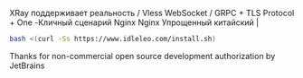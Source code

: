 XRay поддерживает реальность / Vless WebSocket / GRPC + TLS Protocol + One -Кличный сценарий Nginx Nginx
Упрощенный китайский |

``` bash
bash <(curl -Ss https://www.idleleo.com/install.sh)
```

Thanks for non-commercial open source development authorization by JetBrains